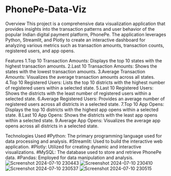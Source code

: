 # PhonePe-Data-Viz
Overview
This project is a comprehensive data visualization application that provides insights into the transaction patterns and user behavior of the popular Indian digital payment platform, PhonePe. The application leverages Python, Streamlit, and Plotly to create an interactive dashboard for analyzing various metrics such as transaction amounts, transaction counts, registered users, and app opens.

Features
1.Top 10 Transaction Amounts: Displays the top 10 states with the highest transaction amounts.
2.Last 10 Transaction Amounts: Shows the states with the lowest transaction amounts.
3.Average Transaction Amounts: Visualizes the average transaction amounts across all states.
4.Top 10 Registered Users: Lists the top 10 districts with the highest number of registered users within a selected state.
5.Last 10 Registered Users: Shows the districts with the least number of registered users within a selected state.
6.Average Registered Users: Provides an average number of registered users across all districts in a selected state.
7.Top 10 App Opens: Displays the top 10 districts with the highest app opens within a selected state.
8.Last 10 App Opens: Shows the districts with the least app opens within a selected state.
9.Average App Opens: Visualizes the average app opens across all districts in a selected state.

Technologies Used
#Python: The primary programming language used for data processing and analysis.
#Streamlit: Used to build the interactive web application.
#Plotly: Utilized for creating dynamic and interactive visualizations.
#MySQL: The database used to store and retrieve PhonePe data.
#Pandas: Employed for data manipulation and analysis.
![Screenshot 2024-07-10 230443](https://github.com/brijesh2202/PhonePe-Data-Viz/assets/69802667/76ad36aa-8546-489c-b7e3-7a3faefcd491)
![Screenshot 2024-07-10 230410](https://github.com/brijesh2202/PhonePe-Data-Viz/assets/69802667/e85484e2-d8c1-4775-bd5e-183f2d2db2b0)
![Screenshot 2024-07-10 230537](https://github.com/brijesh2202/PhonePe-Data-Viz/assets/69802667/21ba09da-38f8-4ca0-8969-2005fed49743)
![Screenshot 2024-07-10 230515](https://github.com/brijesh2202/PhonePe-Data-Viz/assets/69802667/0123275c-a11d-4103-b103-18eb5b887944)
